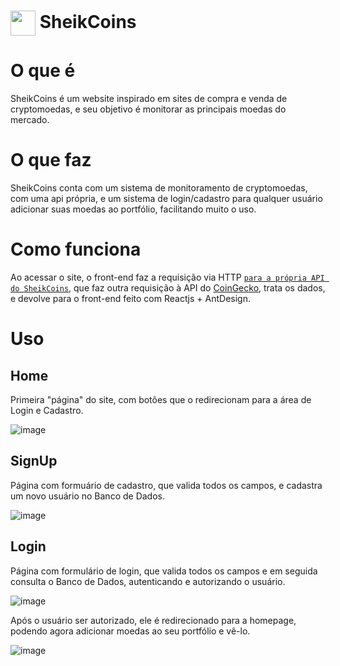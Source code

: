 # <img align="center" height="40" width="40" src="https://images.vexels.com/media/users/3/130123/isolated/preview/451253d81a55a06cc55363c70acf09b3-circulo-amarelo-do-cifrao.png"> SheikCoins

# O que é

SheikCoins é um website inspirado em sites de compra e venda de cryptomoedas, e seu objetivo é monitorar as principais moedas do mercado.

# O que faz

SheikCoins conta com um sistema de monitoramento de cryptomoedas, com uma api própria, e um sistema de login/cadastro para qualquer usuário adicionar suas moedas ao portfólio, facilitando muito o uso.

# Como funciona 

Ao acessar o site, o front-end faz a requisição via HTTP <a href="https://github.com/caiovictorpcb/sheik-coins-API">`para a própria API do SheikCoins`</a>, que faz outra requisição à API do <a href="https://www.coingecko.com/pt/api/documentation?">CoinGecko</a>, trata os dados, e devolve para o front-end feito com Reactjs + AntDesign.

# Uso 

## Home

Primeira "página" do site, com botões que o redirecionam para a área de Login e Cadastro. 

![image](https://user-images.githubusercontent.com/77304049/134780892-d7515da1-cfae-4299-89f3-80d87ce3391b.png)

## SignUp

Página com formuário de cadastro, que valida todos os campos, e cadastra um novo usuário no Banco de Dados.

![image](https://user-images.githubusercontent.com/77304049/134781008-6f7ffb3a-714a-4e50-b750-296c5ac93d9b.png)


## Login

Página com formulário de login, que valida todos os campos e em seguida consulta o Banco de Dados, autenticando e autorizando o usuário.

![image](https://user-images.githubusercontent.com/77304049/134781142-98a89e40-9c1e-4ee3-a5e8-d0fe7511b495.png)

Após o usuário ser autorizado, ele é redirecionado para a homepage, podendo agora adicionar moedas ao seu portfólio e vê-lo.

![image](https://user-images.githubusercontent.com/77304049/134781249-b4a4fb93-6dd5-4918-a1cc-64c2ac603bc1.png)
